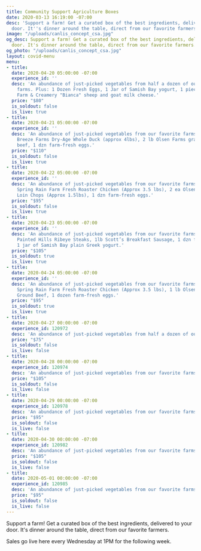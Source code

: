 ```yaml
---
title: Community Support Agriculture Boxes
date: 2020-03-13 16:19:00 -07:00
desc: 'Support a farm! Get a curated box of the best ingredients, delivered to your
  door. It''s dinner around the table, direct from our favorite farmers. '
image: "/uploads/canlis_concept_csa.jpg"
og_desc: Support a farm! Get a curated box of the best ingredients, delivered to your
  door. It's dinner around the table, direct from our favorite farmers.
og_photo: "/uploads/canlis_concept_csa.jpg"
layout: covid-menu
menu:
- title:
  date: 2020-04-20 05:00:00 -07:00
  experience_id: ''
  desc: 'An abundance of just-picked vegetables from half a dozen of our favorite
    farms. Plus: 1 Dozen Fresh Eggs, 1 Jar of Samish Bay yogurt, 1 piece of Tieton
    Farm & Creamery "Bianca" sheep and goat milk cheese.'
  price: "$80"
  is_soldout: false
  is_live: true
- title:
  date: 2020-04-21 05:00:00 -07:00
  experience_id: ''
  desc: 'An abundance of just-picked vegetables from our favorite farms. Plus: 1 Sea
    Breeze Farms Dry-Age Whole Duck (approx 4lbs), 2 lb Olsen Farms grass-fed ground
    beef, 1 dzn farm-fresh eggs.'
  price: "$110"
  is_soldout: false
  is_live: true
- title:
  date: 2020-04-22 05:00:00 -07:00
  experience_id: ''
  desc: 'An abundance of just-picked vegetables from our favorite farms. Plus: 1 ea
    Spring Rain Farm Fresh Roaster Chicken (Approx 3.5 lbs), 2 ea Olsen Farms Pork
    Loin Chops (Approx 1.5lbs), 1 dzn farm-fresh eggs.'
  price: "$95"
  is_soldout: false
  is_live: true
- title:
  date: 2020-04-23 05:00:00 -07:00
  experience_id: ''
  desc: 'An abundance of just-picked vegetables from our favorite farms. Plus: 2 ea
    Painted Hills Ribeye Steaks, 1lb Scott’s Breakfast Sausage, 1 dzn farm-fresh eggs,
    1 jar of Samish Bay plain Greek yogurt.'
  price: "$105"
  is_soldout: true
  is_live: true
- title:
  date: 2020-04-24 05:00:00 -07:00
  experience_id: ''
  desc: 'An abundance of just-picked vegetables from our favorite farms. Plus: 1 ea
    Spring Rain Farm Fresh Roaster Chicken (Approx 3.5 lbs), 1 lb Olsen Farms grass-fed
    Ground Beef, 1 dozen farm-fresh eggs.'
  price: "$95"
  is_soldout: true
  is_live: true
- title:
  date: 2020-04-27 00:00:00 -07:00
  experience_id: 120972
  desc: 'An abundance of just-picked vegetables from half a dozen of our favorite farms. Plus: 1 Dozen Fresh Eggs, 1 Jar of Samish Bay yogurt, 1 piece of Tieton Farm & Creamery "Bianca" sheep and goat milk cheese.'
  price: "$75"
  is_soldout: false
  is_live: false
- title:
  date: 2020-04-28 00:00:00 -07:00
  experience_id: 120974
  desc: 'An abundance of just-picked vegetables from our favorite farms. Plus: 2 ea Olsen Farms Pork Loin Chops (Approx 1.5lbs), 2 lb Olsen Farms grass-fed ground beef, 1 dzn farm-fresh eggs and 1 jar of Samish Bay plain Greek yogurt'
  price: "$105"
  is_soldout: false
  is_live: false
- title:
  date: 2020-04-29 00:00:00 -07:00
  experience_id: 120978
  desc: 'An abundance of just-picked vegetables from our favorite farms. Plus: 1 ea Spring Rain Farm Fresh Roaster Chicken (Approx 3.5 lbs), 2 ea Olsen Farms Pork Loin Chops (Approx 1.5lbs), 1 dzn farm-fresh eggs and 2# of freshly milled Cairnsprings Mill Club Cara flour'
  price: "$95"
  is_soldout: false
  is_live: false
- title:
  date: 2020-04-30 00:00:00 -07:00
  experience_id: 120982
  desc: 'An abundance of just-picked vegetables from our favorite farms. Plus: 2 ea Painted Hills ribeye steaks, 2lb of Olsen Farms smoked bacon, 1 dzn farm-fresh eggs, 1 jar of Samish Bay plain Greek yogurt'
  price: "$105"
  is_soldout: false
  is_live: false
- title:
  date: 2020-05-01 00:00:00 -07:00
  experience_id: 120985
  desc: 'An abundance of just-picked vegetables from our favorite farms. Plus: 1 ea Spring Rain Farm Fresh Roaster Chicken (Approx 3.5 lbs), 1 lb Olsen Farms grass-fed ground beef, 1 dozen farm-fresh eggs and 2# of freshly milled Cairnsprings Mill Club Cara flour'
  price: "$95"
  is_soldout: false
  is_live: false
---
```


Support a farm! Get a curated box of the best ingredients, delivered to your door. It's dinner around the table, direct from our favorite farmers.

Sales go live here every Wednesday at 1PM for the following week.